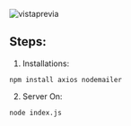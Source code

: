 ![vistaprevia](https://user-images.githubusercontent.com/68760595/136882965-9b957a2a-ae0b-40ff-8b51-00013003d326.png)

## Steps:

1. Installations:

```
npm install axios nodemailer
```

2. Server On:

```
node index.js
```

